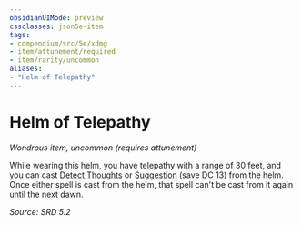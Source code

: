 ```yaml
---
obsidianUIMode: preview
cssclasses: json5e-item
tags:
- compendium/src/5e/xdmg
- item/attunement/required
- item/rarity/uncommon
aliases: 
- "Helm of Telepathy"
---
```

# Helm of Telepathy
*Wondrous item, uncommon (requires attunement)*  


While wearing this helm, you have telepathy with a range of 30 feet, and you can cast [Detect Thoughts](compendium/spells/detect-thoughts-xphb.md) or [Suggestion](compendium/spells/suggestion-xphb.md) (save DC 13) from the helm. Once either spell is cast from the helm, that spell can't be cast from it again until the next dawn.

*Source: SRD 5.2*
